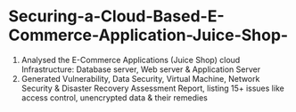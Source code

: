 # Securing-a-Cloud-Based-E-Commerce-Application-Juice-Shop-
1. Analysed the E-Commerce Applications (Juice Shop) cloud Infrastructure: Database server, Web server & Application Server
2. Generated Vulnerability, Data Security, Virtual Machine, Network Security & Disaster Recovery Assessment Report, listing 15+ issues like access control, unencrypted data & their remedies
